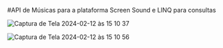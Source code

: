 #API de Músicas para a plataforma Screen Sound e LINQ para consultas

![Captura de Tela 2024-02-12 às 15 10 37](https://github.com/itsmyllaa/alura-screensound-advanced/assets/60410635/d8944d36-e1e2-4957-97a8-12729ff14649)


![Captura de Tela 2024-02-12 às 15 10 56](https://github.com/itsmyllaa/alura-screensound-advanced/assets/60410635/c70a3b94-dfb5-4837-95f5-22b44140ed2f)
